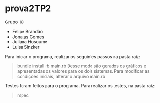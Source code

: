 # prova2TP2

Grupo 10:
  * Felipe Brandão
  * Jonatas Gomes
  * Juliana Hosoume
  * Luisa Sinzker
  
  Para iniciar o programa, realizar os seguintes passos na pasta raíz:
  > bundle install
  > rb main.rb
  Desse modo são gerados os gráficos e apresentadas os valores para os dois sistemas. Para modificar as condições iniciais, alterar o arquivo main.rb
  
  Testes foram feitos para o programa. Para realizar os testes, na pasta raíz:
  > rspec
